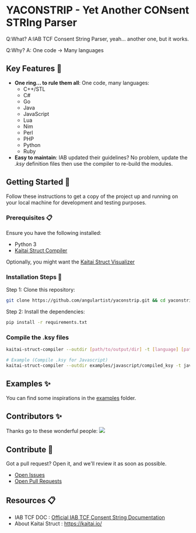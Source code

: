 # YACONSTRIP - Yet Another CONsent STRIng Parser

Q:What? A:IAB TCF Consent String Parser, yeah... another one, but it works.

Q:Why? A: One code -> Many languages

## Key Features 🎯
- **One ring... to rule them all**: One code, many languages:
    - C++/STL
    - C#
    - Go 
    - Java
    - JavaScript
    - Lua
    - Nim 
    - Perl
    - PHP
    - Python
    - Ruby
- **Easy to maintain**: IAB updated their guidelines? No problem, update the _.ksy_ definition files then use the compiler to re-build the modules.

## Getting Started 🚀

Follow these instructions to get a copy of the project up and running on your local machine for development and testing purposes.

### Prerequisites 📋

Ensure you have the following installed:
- Python 3
- [Kaitai Struct Compiler](https://kaitai.io/#download)

Optionally, you might want the [Kaitai Struct Visualizer](https://github.com/kaitai-io/kaitai_struct_visualizer)

### Installation Steps 💽

Step 1: Clone this repository:

```bash
git clone https://github.com/angulartist/yaconstrip.git && cd yaconstrip
```

Step 2: Install the dependencies:

```bash
pip install -r requirements.txt
```

### Compile the .ksy files

```bash
kaitai-struct-compiler --outdir [path/to/output/dir] -t [language] [path/to/.ksy/files]

# Example (Compile .ksy for Javascript)
kaitai-struct-compiler --outdir examples/javascript/compiled_ksy -t javascript kaitai/*
```

## Examples ✨

You can find some inspirations in the [examples](examples/) folder.

## Contributors ✨

Thanks go to these wonderful people:
<a href="https://github.com/angulartist/yaconstrip/graphs/contributors">
  <img src="https://contrib.rocks/image?repo=angulartist/yaconstrip" />
</a>

## Contribute 🤝

Got a pull request? Open it, and we'll review it as soon as possible.

- [Open Issues](https://github.com/angulartist/yaconstrip/issues)
- [Open Pull Requests](https://github.com/angulartist/yaconstrip/pulls)

## Resources 📋

- IAB TCF DOC : [Official IAB TCF Consent String Documentation](https://github.com/InteractiveAdvertisingBureau/GDPR-Transparency-and-Consent-Framework/blob/master/TCFv2/IAB%20Tech%20Lab%20-%20Consent%20string%20and%20vendor%20list%20formats%20v2.md)
- About Kaitai Struct : https://kaitai.io/

